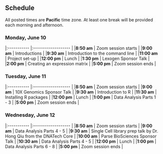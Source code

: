 ## Schedule

All posted times are **Pacific** time zone. At least one break will be provided each morning and afternoon.

### Monday, June 10

|:----------- |:------------------- |
|**8:50 am**  | Zoom session starts |
|**9:00 am**  | Introductions |
|**9:30 am**  | Introduction to the command line |
|**11:00 am**  | Project set-up |
|**12:00 pm**  | Lunch |
|**1:30 pm**  | Lexogen Sponsor Talk |
|**2:00 pm**  | Creating an expression matrix |
|**5:00 pm** | Zoom session ends |

### Tuesday, June 11

|:----------- |:------------------- |
|**8:50 am**  | Zoom session starts |
|**9:00 am**  | 10X Genomics Sponsor Talk |
|**9:30 am**  | Introduction to R |
|**11:30 am**  | Installing R packages |
|**12:00 pm**  | Lunch |
|**1:00 pm**  | Data Analysis Parts 1 - 3  |
|**5:00 pm** | Zoom session ends |

### Wednesday, June 12

|:----------- |:------------------- |
|**8:50 am**  | Zoom session starts |
|**9:00 am**   | Data Analysis Parts 4 - 5  |
|**9:30 am**   | Single Cell library prep talk by Dr. Hong Qiu from the DNATech Core  |
|**10:00 am**   | Parse BioSciences Sponsor Talk  |
|**10:30 am**   | Data Analysis Parts 4 - 5  |
|**12:00 pm**  | Lunch |
|**1:00 pm**   | Data Analysis Parts 6 - 8  |
|**5:00 pm** | Zoom session ends |
